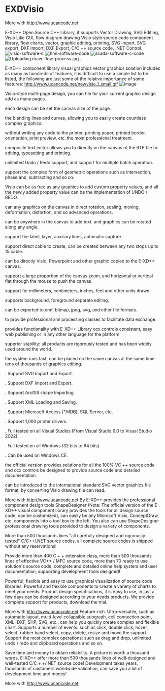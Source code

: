 # EXDVisio

More with http://www.ucancode.net

E-XD++ Open Source C++ Library, it supports Vector Drawing, SVG Editing, Visio Like GUI,  flow diagram drawing
Visio style source code component library, flow charts, vector, graphic editing, printing, SVG import, SVG export, DXF Import, DXF Export, C/C ++ source code, .NET Control.
![visio-software-c](https://github.com/jackonlyone1/EXDVisio/assets/96277629/4664ed84-780f-49d5-a7c5-d5b29b499175)
![hmi-software-code](https://github.com/jackonlyone1/EXDVisio/assets/96277629/d3cf94e2-c621-4abe-992a-f40eb6261db1)
![scada-software-c-code](https://github.com/jackonlyone1/EXDVisio/assets/96277629/3fb099aa-2637-42d2-8f5f-24b80e6f73fe)
![Uploading draw-flow-process.jpg…]()

E-XD++ component library visual graphics vector graphics solution includes as many as hundreds of features, it is difficult to use a simple list to be listed, the following are just some of the relative importance of some features:
 http://www.ucancode.net/newvisio_1_small.gif 
 ![image](https://user-images.githubusercontent.com/96277629/153328628-22b612c5-cbbf-4952-84d5-69c6ef6e7ce3.png)


   Visio-style multi-page design, you can file for your current graphic design add as many pages.

   each design can be set the canvas size of the page.

   the blending lines and curves, allowing you to easily create countless complex graphics.

   without writing any code to the printer, printing paper, printed border, orientation, print preview, etc. the most professional treatment.

   composite text editor allows you to directly on the canvas of the RTF file for editing, typesetting and printing.

   unlimited Undo / Redo support, and support for multiple batch operation.

   support the complex form of geometric operations such as intersection, phase and, subtracting and so on.

   Visio can be as free as any graphics to add custom property values, and all the newly added property value can be the implementation of UNDO / REDO.

   can any graphics on the canvas in direct rotation, scaling, moving, deformation, distortion, and so advanced operations.

   can be anywhere in the canvas to add text, and graphics can be rotated along any angle.

   support the label, layer, auxiliary lines, automatic capture.

   support direct cable to create, can be created between any two stops up to 15 cable.

   can be directly Visio, Powerpoint and other graphic copied to the E-XD++ canvas.

   support a large proportion of the canvas zoom, and horizontal or vertical flat through the mouse to push the canvas.

   support for millimeters, centimeters, inches, feet and other units drawn.

   supports background, foreground separate editing.

   can be exported to emf, bitmap, jpeg, svg, and other file formats.

   to provide professional xml processing classes to facilitate data exchange.

   provides functionality with E-XD++ Library ocx controls consistent, easy web publishing or in any other language for the platform.

   superior stability: all products are rigorously tested and has been widely used around the world.

   the system runs fast, can be placed on the same canvas at the same time tens of thousands of graphics editing.

  . Support SVG Import and Export.

  . Support DXF Import and Export.

  . Support ArcGIS shape Importing.

  . Support XML Loading and Saving.

  . Support Microsoft Access (*.MDB), SQL Server, etc.

  . Support 1,000 printer drivers.

  . Full tested on all Visual Studios (From Visual Studio 6.0 to Visual Studio 2022).

  . Full tested on all Windows (32 bits to 64 bits).

  . Can be used on Windows CE.

   the official version provides solutions for all the 100% VC ++ source code and ocx controls be designed to provide source code and detailed documentation.

   can be introduced to the international standard SVG vector graphics file format, by converting Visio drawing file can read.

More with http://www.ucancode.net
 By E-XD++ provides the professional component design tools ShapeDesigner (Note: The official version of the E-XD++ visual component library provides the tools for all design source code, can be customized), can easily be any Microsoft Visio, ConceptDraw, etc. components into a tool box to the left.  You also can use ShapeDesigner professional drawing tools provided to design a variety of components.

More than 500 thousands lines "all carefully designed and rigorously tested" C/C++/.NET source codes,  all complete source codes is shipped without any reservations!

 Provide more than 400 C + + extension class, more than 500 thousands lines of effective VC++ / MFC source code, more than 70 ready to use solution's source code, complete and detailed online help system and user documentation, supporting development tools designed!

 Powerful, flexible and easy to use graphical visualization of source code libraries.
 Powerful and flexible components to create a variety of charts to meet your needs.  Product design specifications, it is easy to use, in just a few days can be designed according to your needs products.  We provide complete support for products, download the trial.

More with http://www.ucancode.net
 Feature-rich.
 Ultra-versatile, such as automatic layout, multi-level collapsible subgraph, cell connection point, XML, DXF, SHP, SVG, etc., can help you quickly create complex and flexible chart.  Supports a number of events: such as click, double click, hover, select, rubber band select, copy, delete, resize and move the support.  Support the most complex operations: such as drag and drop, unlimited undo / redo and clipboard operations and so on.

 Save time and money to obtain reliability.
 A picture is worth a thousand words, E-XD++ offer more than 500 thousands lines of well-designed and well-tested C/C + +/.NET source code!  Development takes years, thousands of customers worldwide validation, can save you a lot of development time and money!
 
More with http://www.ucancode.net
 
